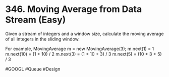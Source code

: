 # 346. Moving Average from Data Stream (Easy)

Given a stream of integers and a window size, calculate the moving average of all integers in the sliding window.

For example,
MovingAverage m = new MovingAverage(3);
m.next(1) = 1
m.next(10) = (1 + 10) / 2
m.next(3) = (1 + 10 + 3) / 3
m.next(5) = (10 + 3 + 5) / 3

#GOOGL
#Queue #Design
